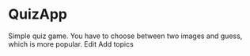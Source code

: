 # QuizApp
Simple quiz game. You have to choose between two images and guess, which is more popular. Edit Add topics
